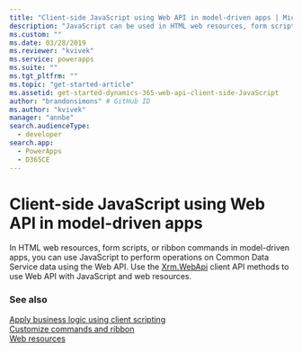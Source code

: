 ```yaml
---
title: "Client-side JavaScript using Web API in model-driven apps | Microsoft Docs"
description: "JavaScript can be used in HTML web resources, form scripts or ribbon commands to perform operations on Common Data Service for Apps data using Web API"
ms.custom: ""
ms.date: 03/28/2019
ms.reviewer: "kvivek"
ms.service: powerapps
ms.suite: ""
ms.tgt_pltfrm: ""
ms.topic: "get-started-article"
ms.assetid: get-started-dynamics-365-web-api-client-side-JavaScript
author: "brandonsimons" # GitHub ID
ms.author: "kvivek"
manager: "annbe"
search.audienceType: 
  - developer
search.app: 
  - PowerApps
  - D365CE
---
```

# Client-side JavaScript using Web API in model-driven apps

In HTML web resources, form scripts, or ribbon commands in model-driven apps, you can use JavaScript to perform operations on Common Data Service data using the Web API. Use the [Xrm.WebApi](/powerapps/developer/model-driven-apps/clientapi/reference/xrm-webapi) client API methods to use Web API with JavaScript and web resources.

### See also
[Apply business logic using client scripting](/powerapps/developer/model-driven-apps/client-scripting)<br/>
[Customize commands and ribbon](/powerapps/developer/model-driven-apps/customize-commands-ribbon)<br/>
[Web resources](/powerapps/developer/model-driven-apps/web-resources)

